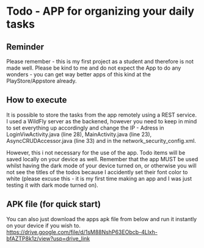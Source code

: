 # Todo - APP for organizing your daily tasks

## Reminder
Please remember - this is my first project as a student and therefore is not made well. Please be kind to me and do not expect the App to do any wonders - you can get way better apps
of this kind at the PlayStore/Appstore already.

## How to execute
It is possible to store the tasks from the app remotely using a REST service. I used a WildFly server as the backened, however you need to keep in mind to set everything up accordingly
and change the IP - Adress in LoginViwActivity.java (line 28), MainActivity.java (line 23), AsyncCRUDAccessor.java (line 33) and in the 
network_security_config.xml. 

However, this i not necessary for the use of the app. Todo items will be saved locally on your device as well. 
Remember that the app MUST be used whilst having the dark mode of your device turned on, or otherwise you will not see the titles of the todos because I accidently set their font color to white
(please excuse this - it is my first time making an app and I was just testing it with dark mode turned on).

## APK file (for quick start)
You can also just download the apps apk file from below and run it instantly on your device if you wish to.
https://drive.google.com/file/d/1sM88NshP63EObcb-4Llxh-bfAZTP8k1z/view?usp=drive_link
